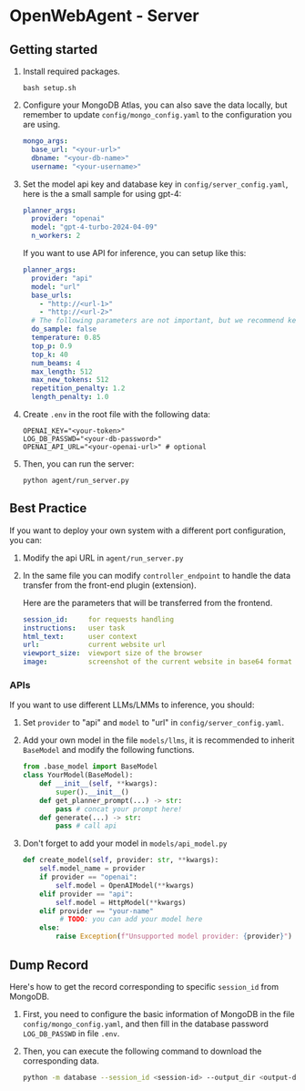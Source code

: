 # OpenWebAgent - Server

## Getting started

1. Install required packages.

   ```shell
   bash setup.sh
   ```

2. Configure your MongoDB Atlas, you can also save the data locally, but remember to update `config/mongo_config.yaml` to the configuration you are using.

   ```yaml
   mongo_args:
     base_url: "<your-url>"
     dbname: "<your-db-name>"
     username: "<your-username>"
   ```

   

3. Set the model api key and database key in `config/server_config.yaml`, here is the a small sample for using gpt-4:

   ```yaml
   planner_args:
     provider: "openai"
     model: "gpt-4-turbo-2024-04-09"
     n_workers: 2
   ```

   If you want to use API for inference, you can setup like this:

   ```yaml
   planner_args:
     provider: "api"
     model: "url"
     base_urls: 
       - "http://<url-1>"
       - "http://<url-2>"
     # The following parameters are not important, but we recommend keeping them.
     do_sample: false
     temperature: 0.85
     top_p: 0.9
     top_k: 40
     num_beams: 4
     max_length: 512
     max_new_tokens: 512
     repetition_penalty: 1.2
     length_penalty: 1.0
   ```

4. Create `.env` in the root file with the following data:

   ```shell
   OPENAI_KEY="<your-token>"
   LOG_DB_PASSWD="<your-db-password>"
   OPENAI_API_URL="<your-openai-url>" # optional
   ```

5. Then, you can run the server:

   ```shell
   python agent/run_server.py
   ```


## Best Practice

If you want to deploy your own system with a different port configuration, you can:

1. Modify the api URL in `agent/run_server.py`

2. In the same file you can modify `controller_endpoint` to handle the data transfer from the front-end plugin (extension). 

   Here are the parameters that will be transferred from the frontend.

   ```yaml
   session_id:     for requests handling
   instructions:   user task
   html_text:      user context
   url:            current website url
   viewport_size:  viewport size of the browser
   image:          screenshot of the current website in base64 format
   ```

### APIs

If you want to use different LLMs/LMMs to inference, you should:

1. Set `provider` to "api" and `model` to "url"  in `config/server_config.yaml`.

2. Add your own model in the file `models/llms`, it is recommended to inherit `BaseModel` and modify the following functions.

   ```python
   from .base_model import BaseModel
   class YourModel(BaseModel):
       def __init__(self, **kwargs):
           super().__init__()
       def get_planner_prompt(...) -> str:
           pass # concat your prompt here!
       def generate(...) -> str:
           pass # call api
   ```

3. Don't forget to add your model in `models/api_model.py`

   ```python
   def create_model(self, provider: str, **kwargs):
       self.model_name = provider
       if provider == "openai":
           self.model = OpenAIModel(**kwargs)
       elif provider == "api":
           self.model = HttpModel(**kwargs)
       elif provider == "your-name"
       		# TODO: you can add your model here
       else:
           raise Exception(f"Unsupported model provider: {provider}")
   ```

## Dump Record

Here's how to get the record corresponding to specific `session_id` from MongoDB.

1. First, you need to configure the basic information of MongoDB in the file `config/mongo_config.yaml`, and then fill in the database password `LOG_DB_PASSWD` in file `.env`.

2. Then, you can execute the following command to download the corresponding data.

   ```bash
   python -m database --session_id <session-id> --output_dir <output-dir>
   ```

   

